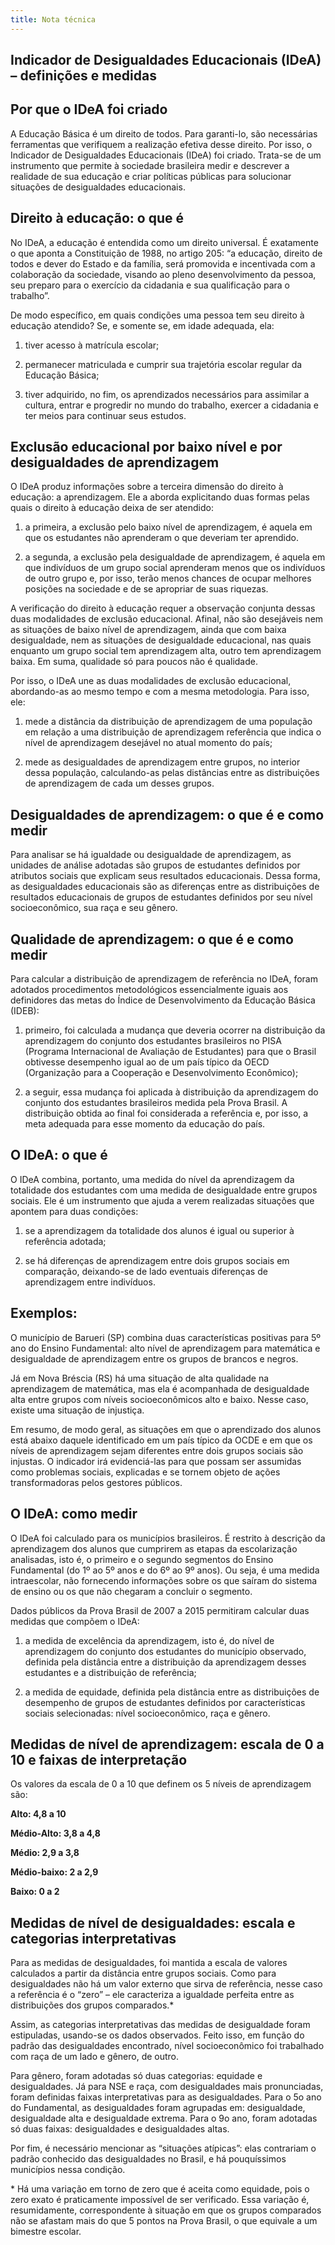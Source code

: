 ```yaml
---
title: Nota técnica
---
```

## Indicador de Desigualdades Educacionais (IDeA) – definições e medidas

## Por que o IDeA foi criado

A Educação Básica é um direito de todos. Para garanti-lo, são necessárias ferramentas que verifiquem a realização efetiva desse direito. Por isso, o Indicador de Desigualdades Educacionais (IDeA) foi criado. Trata-se de um instrumento que permite à sociedade brasileira medir e descrever a realidade de sua educação e criar políticas públicas para solucionar situações de desigualdades educacionais.

## Direito à educação: o que é

No IDeA, a educação é entendida como um direito universal. É exatamente o que aponta a Constituição de 1988, no artigo 205: “a educação, direito de todos e dever do Estado e da família, será promovida e incentivada com a colaboração da sociedade, visando ao pleno desenvolvimento da pessoa, seu preparo para o exercício da cidadania e sua qualificação para o trabalho”.

De modo específico, em quais condições uma pessoa tem seu direito à educação atendido? Se, e somente se, em idade adequada, ela:

1.	tiver acesso à matrícula escolar;

2.	permanecer matriculada e cumprir sua trajetória escolar regular da Educação Básica;

3.	tiver adquirido, no fim, os aprendizados necessários para assimilar a cultura, entrar e progredir no mundo do trabalho, exercer a cidadania e ter meios para continuar seus estudos.

## Exclusão educacional por baixo nível e por desigualdades de aprendizagem

O IDeA produz informações sobre a terceira dimensão do direito à educação: a aprendizagem. Ele a aborda explicitando duas formas pelas quais o direito à educação deixa de ser atendido:

1.	a primeira, a exclusão pelo baixo nível de aprendizagem, é aquela em que os estudantes não aprenderam o que deveriam ter aprendido.

2.	a segunda, a exclusão pela desigualdade de aprendizagem, é aquela em que indivíduos de um grupo social aprenderam menos que os indivíduos de outro grupo e, por isso, terão menos chances de ocupar melhores posições na sociedade e de se apropriar de suas riquezas.



A verificação do direito à educação requer a observação conjunta dessas duas modalidades de exclusão educacional. Afinal, não são desejáveis nem as situações de baixo nível de aprendizagem, ainda que com baixa desigualdade, nem as situações de desigualdade educacional, nas quais enquanto um grupo social tem aprendizagem alta, outro tem aprendizagem baixa. Em suma, qualidade só para poucos não é qualidade.



Por isso, o IDeA une as duas modalidades de exclusão educacional, abordando-as ao mesmo tempo e com a mesma metodologia. Para isso, ele:

1.	mede a distância da distribuição de aprendizagem de uma população em relação a uma distribuição de aprendizagem referência que indica o nível de aprendizagem desejável no atual momento do país;

2.	mede as desigualdades de aprendizagem entre grupos, no interior dessa população, calculando-as pelas distâncias entre as distribuições de aprendizagem de cada um desses grupos.



## Desigualdades de aprendizagem: o que é e como medir

Para analisar se há igualdade ou desigualdade de aprendizagem, as unidades de análise adotadas são grupos de estudantes definidos por atributos sociais que explicam seus resultados educacionais. Dessa forma, as desigualdades educacionais são as diferenças entre as distribuições de resultados educacionais de grupos de estudantes definidos por seu nível socioeconômico, sua raça e seu gênero.

## Qualidade de aprendizagem: o que é e como medir

Para calcular a distribuição de aprendizagem de referência no IDeA, foram adotados procedimentos metodológicos essencialmente iguais aos definidores das metas do Índice de Desenvolvimento da Educação Básica (IDEB):

1.	primeiro, foi calculada a mudança que deveria ocorrer na distribuição da aprendizagem do conjunto dos estudantes brasileiros no PISA (Programa Internacional de Avaliação de Estudantes) para que o Brasil obtivesse desempenho igual ao de um país típico da OECD (Organização para a Cooperação e Desenvolvimento Econômico);

2.	a seguir, essa mudança foi aplicada à distribuição da aprendizagem do conjunto dos estudantes brasileiros medida pela Prova Brasil. A distribuição obtida ao final foi considerada a referência e, por isso, a meta adequada para esse momento da educação do país.

## 

## O IDeA: o que é

O IDeA combina, portanto, uma medida do nível da aprendizagem da totalidade dos estudantes com uma medida de desigualdade entre grupos sociais. Ele é um instrumento que ajuda a verem realizadas situações que apontem para duas condições:

1.	se a aprendizagem da totalidade dos alunos é igual ou superior à referência adotada;

2.	se há diferenças de aprendizagem entre dois grupos sociais em comparação, deixando-se de lado eventuais diferenças de aprendizagem entre indivíduos.

## 

## Exemplos:

O município de Barueri (SP) combina duas características positivas para 5º ano do Ensino Fundamental: alto nível de aprendizagem para matemática e desigualdade de aprendizagem entre os grupos de brancos e negros.

Já em Nova Bréscia (RS) há uma situação de alta qualidade na aprendizagem de matemática, mas ela é acompanhada de desigualdade alta entre grupos com níveis socioeconômicos alto e baixo. Nesse caso, existe uma situação de injustiça.

Em resumo, de modo geral, as situações em que o aprendizado dos alunos está abaixo daquele identificado em um país típico da OCDE e em que os níveis de aprendizagem sejam diferentes entre dois grupos sociais são injustas. O indicador irá evidenciá-las para que possam ser assumidas como problemas sociais, explicadas e se tornem objeto de ações transformadoras pelos gestores públicos.

## O IDeA: como medir

O IDeA foi calculado para os municípios brasileiros. É restrito à descrição da aprendizagem dos alunos que cumprirem as etapas da escolarização analisadas, isto é, o primeiro e o segundo segmentos do Ensino Fundamental (do 1º ao 5º anos e do 6º ao 9º anos). Ou seja, é uma medida intraescolar, não fornecendo informações sobre os que saíram do sistema de ensino ou os que não chegaram a concluir o segmento.

Dados públicos da Prova Brasil de 2007 a 2015 permitiram calcular duas medidas que compõem o IDeA:

1) a medida de excelência da aprendizagem, isto é, do nível de aprendizagem do conjunto dos estudantes do município observado, definida pela distância entre a distribuição da aprendizagem desses estudantes e a distribuição de referência;

2) a medida de equidade, definida pela distância entre as distribuições de desempenho de grupos de estudantes definidos por características sociais selecionadas: nível socioeconômico, raça e gênero.

## Medidas de nível de aprendizagem: escala de 0 a 10 e faixas de interpretação

Os valores da escala de 0 a 10 que definem os 5 níveis de aprendizagem são:

**Alto: 4,8 a 10**

**Médio-Alto: 3,8 a 4,8**

**Médio: 2,9 a 3,8**

**Médio-baixo: 2 a 2,9**

**Baixo: 0 a 2**



## Medidas de nível de desigualdades: escala e categorias interpretativas

Para as medidas de desigualdades, foi mantida a escala de valores calculados a partir da distância entre grupos sociais. Como para desigualdades não há um valor externo que sirva de referência, nesse caso a referência é o “zero” – ele caracteriza a igualdade perfeita entre as distribuições dos grupos comparados.* 

Assim, as categorias interpretativas das medidas de desigualdade foram estipuladas, usando-se os dados observados. Feito isso, em função do padrão das desigualdades encontrado, nível socioeconômico foi trabalhado com raça de um lado e gênero, de outro. 

Para gênero, foram adotadas só duas categorias: equidade e desigualdades. Já para NSE e raça, com desigualdades mais pronunciadas, foram definidas faixas interpretativas para as desigualdades. Para o 5o ano do Fundamental, as desigualdades foram agrupadas em: desigualdade, desigualdade alta e desigualdade extrema. Para o 9o ano, foram adotadas só duas faixas: desigualdades e desigualdades altas.

Por fim, é necessário mencionar as “situações atípicas”: elas contrariam o padrão conhecido das desigualdades no Brasil, e há pouquíssimos municípios nessa condição.

\* Há uma variação em torno de zero que é aceita como equidade, pois o zero exato é praticamente impossível de ser verificado. Essa variação é, resumidamente, correspondente à situação em que os grupos comparados não se afastam mais do que 5 pontos na Prova Brasil, o que equivale a um bimestre escolar. 

##
